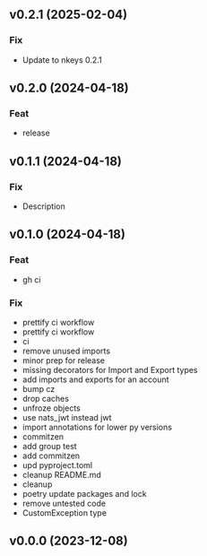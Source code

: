 ## v0.2.1 (2025-02-04)

### Fix

- Update to nkeys 0.2.1

## v0.2.0 (2024-04-18)

### Feat

- release

## v0.1.1 (2024-04-18)

### Fix

- Description

## v0.1.0 (2024-04-18)

### Feat

- gh ci

### Fix

- prettify ci workflow
- prettify ci workflow
- ci
- remove unused imports
- minor prep for release
- missing decorators for Import and Export types
- add imports and exports for an account
- bump cz
- drop caches
- unfroze objects
- use nats_jwt instead jwt
- import annotations for lower py versions
- commitzen
- add group test
- add commitzen
- upd pyproject.toml
- cleanup README.md
- cleanup
- poetry update packages and lock
- remove untested code
- CustomException type

## v0.0.0 (2023-12-08)

